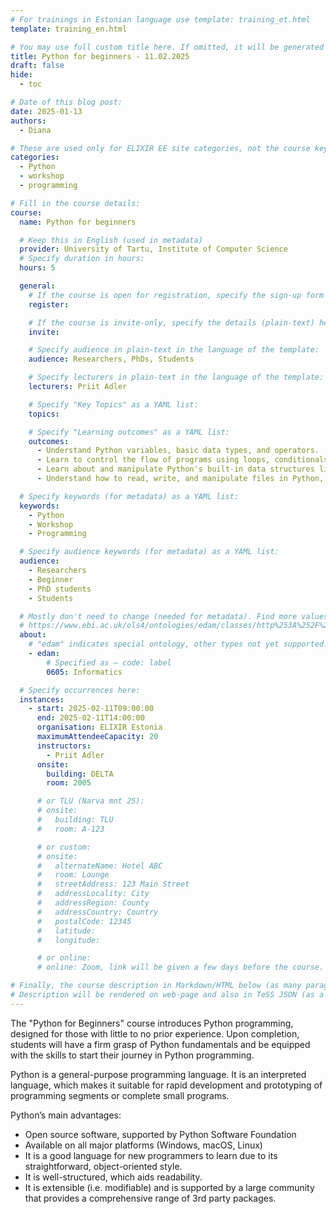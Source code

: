 ```yaml
---
# For trainings in Estonian language use template: training_et.html
template: training_en.html

# You may use full custom title here. If omitted, it will be generated from course name.
title: Python for beginners - 11.02.2025
draft: false
hide:
  - toc

# Date of this blog post:
date: 2025-01-13
authors:
  - Diana

# These are used only for ELIXIR EE site categories, not the course keywords on TESS
categories:
  - Python
  - workshop
  - programming

# Fill in the course details:
course:
  name: Python for beginners

  # Keep this in English (used in metadata)
  provider: University of Tartu, Institute of Computer Science
  # Specify duration in hours:
  hours: 5

  general:
    # If the course is open for registration, specify the sign-up form link here (otherwise, remove it):
    register:

    # If the course is invite-only, specify the details (plain-text) here (otherwise, remove it):
    invite:

    # Specify audience in plain-text in the language of the template:
    audience: Researchers, PhDs, Students

    # Specify lecturers in plain-text in the language of the template:
    lecturers: Priit Adler

    # Specify "Key Topics" as a YAML list:
    topics:

    # Specify "Learning outcomes" as a YAML list:
    outcomes:
      - Understand Python variables, basic data types, and operators.
      - Learn to control the flow of programs using loops, conditionals, and functions in Python.
      - Learn about and manipulate Python's built-in data structures like lists, tuples, sets, and dictionaries.
      - Understand how to read, write, and manipulate files in Python, handle exceptions, and learn the principles of object-oriented programming.

  # Specify keywords (for metadata) as a YAML list:
  keywords:
    - Python
    - Workshop
    - Programming

  # Specify audience keywords (for metadata) as a YAML list:
  audience:
    - Researchers
    - Beginner
    - PhD students
    - Students

  # Mostly don't need to change (needed for metadata). Find more values here:
  # https://www.ebi.ac.uk/ols4/ontologies/edam/classes/http%253A%252F%252Fedamontology.org%252Ftopic_0003?lang=en
  about:
    # "edam" indicates special ontology, other types not yet supported.
    - edam:
        # Specified as – code: label
        0605: Informatics

  # Specify occurrences here:
  instances:
    - start: 2025-02-11T09:00:00
      end: 2025-02-11T14:00:00
      organisation: ELIXIR Estonia
      maximumAttendeeCapacity: 20
      instructors:
        - Priit Adler
      onsite:
        building: DELTA
        room: 2005

      # or TLU (Narva mnt 25):
      # onsite:
      #   building: TLU
      #   room: A-123

      # or custom:
      # onsite:
      #   alternateName: Hotel ABC
      #   room: Lounge
      #   streetAddress: 123 Main Street
      #   addressLocality: City
      #   addressRegion: County
      #   addressCountry: Country
      #   postalCode: 12345
      #   latitude:
      #   longitude:

      # or online:
      # online: Zoom, link will be given a few days before the course.

# Finally, the course description in Markdown/HTML below (as many paragraphs as needed).
# Description will be rendered on web-page and also in TeSS JSON (as a string of HTML).
---
```


The "Python for Beginners" course introduces Python programming, designed for those with little to no prior experience. Upon completion, students will have a firm grasp of Python fundamentals and be equipped with the skills to start their journey in Python programming.

<!-- more -->

Python is a general-purpose programming language. It is an interpreted language, which makes it suitable for rapid development and prototyping of programming segments or complete small programs.

Python’s main advantages:

* Open source software, supported by Python Software Foundation
* Available on all major platforms (Windows, macOS, Linux)
* It is a good language for new programmers to learn due to its straightforward, object-oriented style.
* It is well-structured, which aids readability.
* It is extensible (i.e. modifiable) and is supported by a large community that provides a comprehensive range of 3rd party packages.

